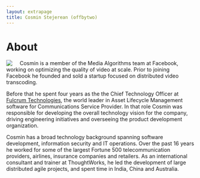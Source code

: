 ```yaml
---
layout: extrapage
title: Cosmin Stejerean (offbytwo)
---
```


# About

<div style="float: left">
    <img src="http://en.gravatar.com/userimage/1952539/b7338f029a2fa8431919bd2e5d63ee20.jpg?size=200" style="padding-right: 20px;" >
</div>

Cosmin is a member of the Media Algorithms team at Facebook, working
on optimizing the quality of video at scale. Prior to joining Facebook
he founded and sold a startup focused on distributed video
transcoding.

Before that he spent four years as the the Chief Technology Officer at
[Fulcrum Technologies](http://www.fulcrum.net), the world leader in
Asset Lifecycle Management software for Communications Service
Provider. In that role Cosmin was responsible for developing the
overall technology vision for the company, driving engineering
initiatives and overseeing the product development organization.

Cosmin has a broad technology background spanning software
development, information security and IT operations. Over the past 16
years he worked for some of the largest Fortune 500 telecommunication
providers, airlines, insurance companies and retailers. As an
international consultant and trainer at ThoughtWorks, he led the
development of large distributed agile projects, and spent time in
India, China and Australia.
